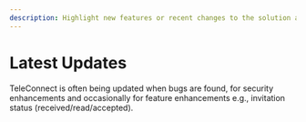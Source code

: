 ```yaml
---
description: Highlight new features or recent changes to the solution and document updates.
---
```


# Latest Updates

TeleConnect is often being updated when bugs are found, for security enhancements and occasionally for feature enhancements e.g., invitation status (received/read/accepted).
